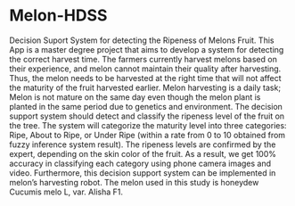 # Melon-HDSS

Decision Suport System for detecting the Ripeness of Melons Fruit. This App is a master degree project that aims to develop a system for detecting the correct harvest time. The farmers currently harvest melons based on their experience, and melon cannot maintain their quality after harvesting. Thus, the melon needs to be harvested at the right time that will not affect the maturity of the fruit harvested earlier. Melon harvesting is a daily task; Melon is not mature on the same day even though the melon plant is planted in the same period due to genetics and environment. The decision support system should detect and classify the ripeness level of the fruit on the tree. The system will categorize the maturity level into three categories: Ripe, About to Ripe, or Under Ripe (within a rate from 0 to 10 obtained from fuzzy inference system result). The ripeness levels are confirmed by the expert, depending on the skin color of the fruit. As a result, we get 100% accuracy in classifying each category using phone camera images and video. Furthermore, this decision support system can be implemented in melon’s harvesting robot. The melon used in this study is honeydew Cucumis melo L, var. Alisha F1.
